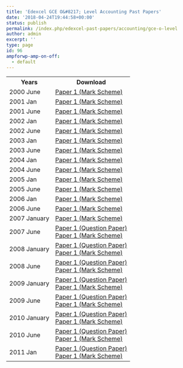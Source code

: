 ```yaml
---
title: 'Edexcel GCE O&#8217; Level Accounting Past Papers'
date: '2018-04-24T19:44:58+00:00'
status: publish
permalink: /index.php/edexcel-past-papers/accounting/gce-o-level
author: admin
excerpt: ''
type: page
id: 96
ampforwp-amp-on-off:
  - default
---
```


<table class="table table-pastpapers">
  <tbody>
  <tr>
    <th>Years</th>
    <th>Download</th>
  </tr>
  <tr>
      <td>2000 June</td>
      <td>
          <a href="https://www.dropbox.com/s/qak93i3u296g0r3/2000_May_MS_7011.pdf?dl=1">Paper 1 (Mark Scheme)</a>
  </td>
  </tr>
  <tr>
      <td>2001 Jan</td>
      <td>
          <a href="https://www.dropbox.com/s/tzzgx912iw69igr/2001_Jan_MS_7011.pdf?dl=1">Paper 1 (Mark Scheme)</a>
  </td>
  </tr>
  <tr>
      <td>2001 June</td>
      <td>
          <a href="https://www.dropbox.com/s/g16lorlellkludj/2001_May_MS_7011.pdf?dl=1">Paper 1 (Mark Scheme)</a>
  </td>
  </tr>
  <tr>
      <td>2002 Jan</td>
      <td>
          <a href="https://www.dropbox.com/s/pthfgkztl6psjfv/2002_Jan_MS_7011.pdf?dl=1">Paper 1 (Mark Scheme)</a>
  </td>
  </tr>
  <tr>
      <td>2002 June</td>
      <td>
          <a href="https://www.dropbox.com/s/a03cqcb88rllij7/2002_May_MS_7011.pdf?dl=1">Paper 1 (Mark Scheme)</a>
  </td>
  </tr>
  <tr>
      <td>2003 Jan</td>
      <td>
          <a href="https://www.dropbox.com/s/orbzn9cxtf61p29/2003_Jan_MS_7011.pdf?dl=1">Paper 1 (Mark Scheme)</a>
  </td>
  </tr>
  <tr>
      <td>2003 June</td>
      <td>
          <a href="https://www.dropbox.com/s/krmc92eitjnieda/2003_May_MS_7011.pdf?dl=1">Paper 1 (Mark Scheme)</a>
  </td>
  </tr>
  <tr>
      <td>2004 Jan</td>
      <td>
          <a href="https://www.dropbox.com/s/l926cohg9d082rq/2004_Jan_MS_7011.pdf?dl=1">Paper 1 (Mark Scheme)</a>
  </td>
  </tr>
  <tr>
      <td>2004 June</td>
      <td>
          <a href="https://www.dropbox.com/s/p9is2gy8033w8wi/2004_May_MS_7011.pdf?dl=1">Paper 1 (Mark Scheme)</a>
  </td>
  </tr>
  <tr>
      <td>2005 Jan</td>
      <td>
          <a href="https://www.dropbox.com/s/2txppapmd5pa2x3/2005_Jan_MS_7011.pdf?dl=1">Paper 1 (Mark Scheme)</a>
  </td>
  </tr>
  <tr>
      <td>2005 June</td>
      <td>
          <a href="https://www.dropbox.com/s/lw501v4znwob5ct/MS%20june%202005.pdf?dl=1">Paper 1 (Mark Scheme)</a>
  </td>
  </tr>
  <tr>
      <td>2006 Jan</td>
      <td>
          <a href="https://www.dropbox.com/s/u55f0q2av28h80j/2006_Jan_MS_7011.pdf?dl=1">Paper 1 (Mark Scheme)</a>
  </td>
  </tr>
  <tr>
      <td>2006 June</td>
      <td>
          <a href="https://www.dropbox.com/s/syebrtp47jq9iv4/GCE.OL-JUNE.2006.pdf?dl=1">Paper 1 (Mark Scheme)</a>
  </td>
  </tr>
  <tr>
      <td>2007 January</td>
      <td>
          <a href="https://www.dropbox.com/s/n1w3gchr2o7mit0/jan%202007%20msc.pdf?dl=1">Paper 1 (Mark Scheme)</a>
  </td>
  </tr>
  <tr>
      <td>2007 June</td>
      <td>
          <a href="https://www.dropbox.com/s/alfejy7ror37fdz/jun%202007.pdf?dl=1">Paper 1 (Question Paper)</a><br/>
          <a href="https://www.dropbox.com/s/cvo19lwb6dw0ns0/Jun%202007%20msc.pdf?dl=1">Paper 1 (Mark Scheme)</a>
  </td>
  </tr>
  <tr>
      <td>2008 January</td>
      <td>
          <a href="https://www.dropbox.com/s/mt8cguvxf75l2ji/jan%202008.pdf?dl=1">Paper 1 (Question Paper)</a><br/>
          <a href="https://www.dropbox.com/s/r5srml7sixvvxu1/MS%20Jan%202008.pdf?dl=1">Paper 1 (Mark Scheme)</a>
  </td>
  </tr>
  <tr>
      <td>2008 June</td>
      <td>
          <a href="https://www.dropbox.com/s/1yeafqlf0jmie4n/7011-01AccountingOrdinary.pdf?dl=1">Paper 1 (Question Paper)</a><br/>
          <a href="https://www.dropbox.com/s/dp27rmizxcg98tk/7011_O_Level_Accounting_msc_20080801.pdf?dl=1">Paper 1 (Mark Scheme)</a>
  </td>
  </tr>
  <tr>
      <td>2009 January</td>
      <td>
          <a href="https://www.dropbox.com/s/66igrdhk0jk8nzx/7011_01_Accounting_Jan_2009.pdf?dl=1">Paper 1 (Question Paper)</a><br/>
          <a href="https://www.dropbox.com/s/wx0temtgb9v63f6/MS%20Jan%202009.pdf?dl=1">Paper 1 (Mark Scheme)</a>
  </td>
  </tr>
  <tr>
      <td>2009 June</td>
      <td>
          <a href="https://www.dropbox.com/s/0w632wuc7f2sn2d/7011_01_may_june_2009.pdf?dl=1">Paper 1 (Question Paper)</a><br/>
          <a href="https://www.dropbox.com/s/xwykpjfh4xxb1im/MS%20june%202009.pdf?dl=1">Paper 1 (Mark Scheme)</a>
  </td>
  </tr>
  <tr>
      <td>2010 January</td>
      <td>
          <a href="https://www.dropbox.com/s/7gvemwz6rq3i5ts/7011_01_que_20100107.pdf?dl=1">Paper 1 (Question Paper)</a><br/>
          <a href="https://www.dropbox.com/s/ascdwn5ss0ifx2f/7011_01_msc_20100212.pdf?dl=1">Paper 1 (Mark Scheme)</a>
  </td>
  </tr>
  <tr>
      <td>2010 June</td>
      <td>
          <a href="https://www.dropbox.com/s/8wo3cp3acs6xa48/7011_01_que_20100520.pdf?dl=1">Paper 1 (Question Paper)</a><br/>
          <a href="https://www.dropbox.com/s/aob8oh2nb1niaja/7011_01_msc_2010_June.pdf?dl=1">Paper 1 (Mark Scheme)</a>
  </td>
  </tr>
  <tr>
      <td>2011 Jan</td>
      <td>
          <a href="https://www.dropbox.com/s/l6us71bplmnoume/7011_01_que_20110106.pdf?dl=1">Paper 1 (Question Paper)</a><br/>
          <a href="https://www.dropbox.com/s/wbqj032p6q8q9vo/7011_01_rms_20110309.pdf?dl=1">Paper 1 (Mark Scheme)</a>
  </td>
  </tr>
</tbody>
</table>
